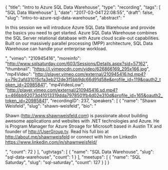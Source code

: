 {
  "title": "Intro to Azure SQL Data Warehouse",
  "type": "recording",
  "tags": [
    "SQL Data Warehouse"
  ],
  "date": "2017-03-04T22:08:55",
  "draft": false,
  "slug": "intro-to-azure-sql-data-warehouse",
  "abstract": "<p>In this session we will introduce Azure SQL Data Warehouse and provide the basics you need to get started. Azure SQL Data Warehouse combines the SQL Server relational database with Azure cloud scale-out capabilities. Built on our massively parallel processing (MPP) architecture, SQL Data Warehouse can handle your enterprise workload.</p>",
  "vimeo": "210945416",
  "moreinfo": "http://www.sqlsaturday.com/603/Sessions/Details.aspx?sid=57162",
  "thumbnail": "https://i.vimeocdn.com/video/626866169_295x166.jpg",
  "mp4Video": "http://player.vimeo.com/external/210945416.hd.mp4?s=79c2afd31015cfa3eb212de3f5bb9dc66d91d58e&profile_id=119&oauth2_token_id=20985841",
  "mp4VideoLow": "http://player.vimeo.com/external/210945416.sd.mp4?s=466bb92073d41013319dda7978501fb4d02e310d&profile_id=165&oauth2_token_id=20985841",
  "recordingID": 237,
  "speakers": [
    {
      "name": "Shawn Weisfeld",
      "slug": "shawn-weisfeld",
      "bio": "<p>Shawn (http://www.shawnweisfeld.com) is passionate about building awesome applications and websites with .NET technologies and Azure. He is Program Manager for Azure Stroage for Microsoft based in Austin TX and founder of http://UserGroup.tv. Read his full bio at http://about.me/shawnweisfeld or connect with him on LinkedIn https://www.linkedin.com/in/shawnweisfeld/</p>",
      "count": 72
    }
  ],
  "ugtvtags": [
    {
      "name": "SQL Data Warehouse",
      "slug": "sql-data-warehouse",
      "count": 1
    }
  ],
  "meetups": [
    {
      "name": "SQL Saturday",
      "slug": "sql-saturday",
      "count": 127
    }
  ]
}
